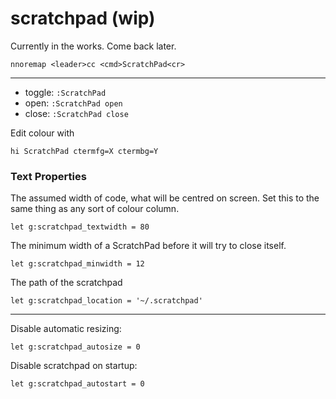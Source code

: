 # scratchpad (wip)

Currently in the works. Come back later.

```
nnoremap <leader>cc <cmd>ScratchPad<cr>
```

---

- toggle: `:ScratchPad`
- open: `:ScratchPad open`
- close: `:ScratchPad close`

Edit colour with

```
hi ScratchPad ctermfg=X ctermbg=Y
```

### Text Properties

The assumed width of code, what will be centred on screen. Set this to the same thing as any sort of colour column.
```
let g:scratchpad_textwidth = 80
```

The minimum width of a ScratchPad before it will try to close itself.
```
let g:scratchpad_minwidth = 12
```

The path of the scratchpad
```
let g:scratchpad_location = '~/.scratchpad'
```

---

Disable automatic resizing:
```
let g:scratchpad_autosize = 0
```

Disable scratchpad on startup:
```
let g:scratchpad_autostart = 0
```
